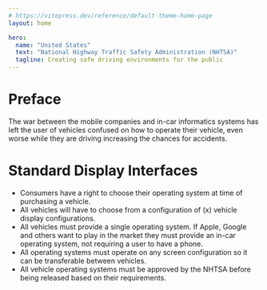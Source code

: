 ```yaml
---
# https://vitepress.dev/reference/default-theme-home-page
layout: home

hero:
  name: "United States"
  text: "National Highway Traffic Safety Administration (NHTSA)"
  tagline: Creating safe driving environments for the public
---
```


# Preface

The war between the mobile companies and in-car informatics systems has left the user of vehicles confused on how to operate their vehicle, even worse while they are driving increasing the chances for accidents.

# Standard Display Interfaces

- Consumers have a right to choose their operating system at time of purchasing a vehicle.
- All vehicles will have to choose from a configuration of (x) vehicle display configurations.
- All vehicles must provide a single operating system. If Apple, Google and others want to play in the market they must provide an in-car operating system, not requiring a user to have a phone.
- All operating systems must operate on any screen configuration so it can be transferable between vehicles.
- All vehicle operating systems must be approved by the NHTSA before being released based on their requirements.
